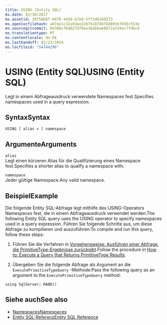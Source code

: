 ```yaml
---
title: USING (Entity SQL)
ms.date: 03/30/2017
ms.assetid: 20f58b8f-6070-4456-b7e8-5ff3d6269273
ms.openlocfilehash: a07ee1c32a93ee22b7418784fbd893e7699c553e
ms.sourcegitcommit: 6b308cf6d627d78ee36dbbae8972a310ac7fd6c8
ms.translationtype: MT
ms.contentlocale: de-DE
ms.lasthandoff: 01/23/2019
ms.locfileid: "54744296"
---
```

# <a name="using-entity-sql"></a><span data-ttu-id="31863-102">USING (Entity SQL)</span><span class="sxs-lookup"><span data-stu-id="31863-102">USING (Entity SQL)</span></span>
<span data-ttu-id="31863-103">Legt in einem Abfrageausdruck verwendete Namespaces fest.</span><span class="sxs-lookup"><span data-stu-id="31863-103">Specifies namespaces used in a query expression.</span></span>  
  
## <a name="syntax"></a><span data-ttu-id="31863-104">Syntax</span><span class="sxs-lookup"><span data-stu-id="31863-104">Syntax</span></span>  
  
```  
USING [ alias = ] namespace  
```  
  
## <a name="arguments"></a><span data-ttu-id="31863-105">Argumente</span><span class="sxs-lookup"><span data-stu-id="31863-105">Arguments</span></span>  
 `alias`  
 <span data-ttu-id="31863-106">Legt einen kürzeren Alias für die Qualifizierung eines Namespace fest.</span><span class="sxs-lookup"><span data-stu-id="31863-106">Specifies a shorter alias to qualify a namespace with.</span></span>  
  
 `namespace`  
 <span data-ttu-id="31863-107">Jeder gültige Namespace.</span><span class="sxs-lookup"><span data-stu-id="31863-107">Any valid namespace.</span></span>  
  
## <a name="example"></a><span data-ttu-id="31863-108">Beispiel</span><span class="sxs-lookup"><span data-stu-id="31863-108">Example</span></span>  
 <span data-ttu-id="31863-109">Die folgende Entity SQL-Abfrage legt mithilfe des USING-Operators Namespaces fest, die in einem Abfrageausdruck verwendet werden.</span><span class="sxs-lookup"><span data-stu-id="31863-109">The following Entity SQL query uses the USING operator to specify namespaces used in a query expression.</span></span> <span data-ttu-id="31863-110">Führen Sie folgende Schritte aus, um diese Abfrage zu kompilieren und auszuführen:</span><span class="sxs-lookup"><span data-stu-id="31863-110">To compile and run this query, follow these steps:</span></span>  
  
1.  <span data-ttu-id="31863-111">Führen Sie die Verfahren in [Vorgehensweise: Ausführen einer Abfrage, die PrimitiveType-Ergebnisse zurückgibt](../../../../../../docs/framework/data/adonet/ef/how-to-execute-a-query-that-returns-primitivetype-results.md).</span><span class="sxs-lookup"><span data-stu-id="31863-111">Follow the procedure in [How to: Execute a Query that Returns PrimitiveType Results](../../../../../../docs/framework/data/adonet/ef/how-to-execute-a-query-that-returns-primitivetype-results.md).</span></span>  
  
2.  <span data-ttu-id="31863-112">Übergeben Sie die folgende Abfrage als Argument an die `ExecutePrimitiveTypeQuery` -Methode:</span><span class="sxs-lookup"><span data-stu-id="31863-112">Pass the following query as an argument to the `ExecutePrimitiveTypeQuery` method:</span></span>  
  
```  
using SqlServer; RAND()  
```  
  
## <a name="see-also"></a><span data-ttu-id="31863-113">Siehe auch</span><span class="sxs-lookup"><span data-stu-id="31863-113">See also</span></span>
- [<span data-ttu-id="31863-114">Namespaces</span><span class="sxs-lookup"><span data-stu-id="31863-114">Namespaces</span></span>](../../../../../../docs/framework/data/adonet/ef/language-reference/namespaces-entity-sql.md)
- [<span data-ttu-id="31863-115">Entity SQL-Referenz</span><span class="sxs-lookup"><span data-stu-id="31863-115">Entity SQL Reference</span></span>](../../../../../../docs/framework/data/adonet/ef/language-reference/entity-sql-reference.md)
